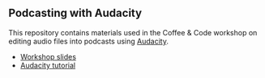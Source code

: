 ## Podcasting with Audacity

This repository contains materials used in the Coffee & Code workshop on editing audio files into podcasts using [Audacity](https://www.audacityteam.org/).

- [Workshop slides](https://github.com/BCDigSchol/coffee-code/blob/master/podcasting-audacity/Podcasting%20with%20Audacity%20(1).pdf) 
- [Audacity tutorial](https://ds.bc.edu/category/tutorials/) 
